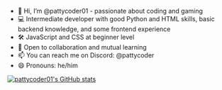 - 👋 Hi, I’m @pattycoder01 - passionate about coding and gaming
- 💻 Intermediate developer with good Python and HTML skills, basic backend knowledge, and some frontend experience
- 🛠 JavaScript and CSS at beginner level
- 🤝 Open to collaboration and mutual learning
- 📫 You can reach me on Discord: @pattycoder
- 😄 Pronouns: he/him

[![pattycoder01's GitHub stats](https://github-readme-stats.vercel.app/api?username=pattycoder01)](https://github.com/anuraghazra/github-readme-stats)

<!---
pattycoder01/pattycoder01 is a ✨ special ✨ repository because its `README.md` (this file) appears on your GitHub profile.
You can click the Preview link to take a look at your changes.
--->
